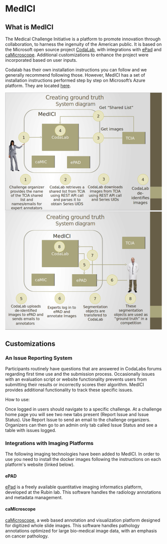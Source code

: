 # MedICI

## What is MedICI

The Medical Challenge Initiative is a platform to promote innovation through collaboration, to harness the ingenuity of the American public. It is based on the Microsoft open source project [CodaLab](https://github.com/codalab/codalab-competitions), with integrations with [ePad](https://epad.stanford.edu/) and [caMicroscope](https://github.com/camicroscope/Distro). Additional customizations to enhance the project were incorporated based on user inputs. 

Codalab has their own installation instructions you can follow and we generally recommend following those. However, MedICI has a set of installation instructions performed step by step on Microsoft’s Azure platform. They are located [here](https://wiki.nci.nih.gov/display/MEDICI/Installing+MedICI+and+CodaLab).

![MedICI_1](/img/MedICI_picture_1.png)  
![MedICI_2](/img/MedICI_picture_2.png)  

## Customizations

### An Issue Reporting System

Participants routinely have questions that are answered in CodaLabs forums regarding first time use and the submission process. Occasionally issues with an evaluation script or website functionality prevents users from submitting their results or incorrectly scores their algorithm. MedICI provides additional functionality to track these specific issues.

How to use:

Once logged in users should navigate to a specific challenge. At a challenge home page you will see two new tabs present (Report Issue and Issue Status). Use Report Issue to send an email to the challenge organizers. Organizers can then go to an admin only tab called Issue Status and see a table with issues logged.


### Integrations with Imaging Platforms

The following imaging technologies have been added to MedICI. In order to use you need to install the docker images following the instructions on each platform's website (linked below).

#### ePAD

[ePad](https://epad.stanford.edu/) is a freely available quantitative imaging informatics platform, developed at the Rubin lab. This software handles the radiology annotations and metadata management. 


#### caMIcroscope

[caMicroscope](https://github.com/camicroscope/Distro), a web based annotation and visualization platform designed for digitized whole slide images. This software handles pathology annotations optimized for large bio-medical image data, with an emphasis on cancer pathology.


